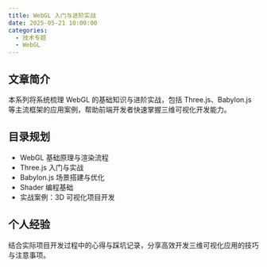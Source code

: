 ```yaml
---
title: WebGL 入门与进阶实战
date: 2025-05-21 10:00:00
categories:
  - 技术专题
  - WebGL
---
```


## 文章简介

本系列将系统梳理 WebGL 的基础知识与进阶实战，包括 Three.js、Babylon.js 等主流框架的应用案例，帮助前端开发者快速掌握三维可视化开发能力。

## 目录规划

- WebGL 基础原理与渲染流程
- Three.js 入门与实战
- Babylon.js 场景搭建与优化
- Shader 编程基础
- 实战案例：3D 可视化项目开发

## 个人经验

结合实际项目开发过程中的心得与踩坑记录，分享高效开发三维可视化应用的技巧与注意事项。

